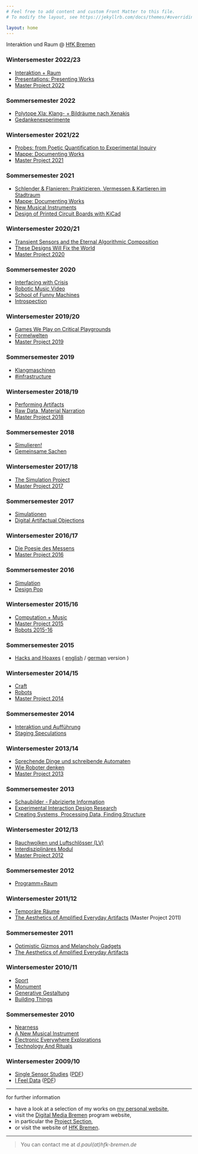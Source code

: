 ```yaml
---
# Feel free to add content and custom Front Matter to this file.
# To modify the layout, see https://jekyllrb.com/docs/themes/#overriding-theme-defaults

layout: home
---
```


Interaktion und Raum @ [HfK Bremen](http://www.hfk-bremen.de/)

### Wintersemester 2022/23

*   [Interaktion + Raum](./Interaktion_%2B_Raum)
*   [Presentations: Presenting Works](./Presentations:_Presenting_Works)
*   [Master Project 2022](./Master_Project_2022)

### Sommersemester 2022

*   [Polytope XIa: Klang- + Bildräume nach Xenakis](./Polytope_XIa:_Klang-_%2B_Bildr%C3%A4ume_nach_Xenakis)
*   [Gedankenexperimente](./Gedankenexperimente)

### Wintersemester 2021/22

*   [Probes: from Poetic Quantification to Experimental Inquiry](./Probes:_from_Poetic_Quantification_to_Experimental_Inquiry)
*   [Mappe: Documenting Works](./Mappe:_Documenting_Works)
*   [Master Project 2021](./Master_Project_2021)

### Sommersemester 2021

*   [Schlender & Flanieren: Praktizieren, Vermessen & Kartieren im Stadtraum](./Schlender_%26_Flanieren:_Praktizieren,_Vermessen_%26_Kartieren_im_Stadtraum)
*   [Mappe: Documenting Works](./Mappe:_Documenting_Works)
*   [New Musical Instruments](./New_Musical_Instruments)
*   [Design of Printed Circuit Boards with KiCad](./Design_of_Printed_Circuit_Boards_with_KiCad)

### Wintersemester 2020/21

*   [Transient Sensors and the Eternal Algorithmic Composition](./Transient_Sensors_and_the_Eternal_Algorithmic_Composition)
*   [These Designs Will Fix the World](./These_Designs_Will_Fix_the_World)
*   [Master Project 2020](./Master_Project_2020)

### Sommersemester 2020

*   [Interfacing with Crisis](./Interfacing_with_Crisis)
*   [Robotic Music Video](./Robotic_Music_Video)
*   [School of Funny Machines](./School_of_Funny_Machines)
*   [Introspection](./Introspection)

### Wintersemester 2019/20

*   [Games We Play on Critical Playgrounds](./Games_We_Play_on_Critical_Playgrounds)
*   [Formelwelten](./Formelwelten)
*   [Master Project 2019](./Master_Project_2019)

### Sommersemester 2019

*   [Klangmaschinen](./Klangmaschinen)
*   [#infrastructure](./infrastructure)

### Wintersemester 2018/19

*   [Performing Artifacts](./Performing_Artifacts)
*   [Raw Data, Material Narration](./Raw_Data,_Material_Narration)
*   [Master Project 2018](./Master_Project_2018)

### Sommersemester 2018

*   [Simulieren!](./Simulieren!)
*   [Gemeinsame Sachen](./Gemeinsame_Sachen)

### Wintersemester 2017/18

*   [The Simulation Project](./The_Simulation_Project)
*   [Master Project 2017](./Master_Project_2017)

### Sommersemester 2017

*   [Simulationen](./Simulationen)
*   [Digital Artifactual Objections](./Digital_Artifactual_Objections)

### Wintersemester 2016/17

*   [Die Poesie des Messens](./Die_Poesie_des_Messens)
*   [Master Project 2016](./Master_Project_2016)

### Sommersemester 2016

*   [Simulation](./Simulation)
*   [Design Pop](./Design_Pop)

### Wintersemester 2015/16

*   [Computation + Music](./Computation_%2B_Music)
*   [Master Project 2015](./Master_Project_2015)
*   [Robots 2015-16](./Robots_2015-16)

### Sommersemester 2015

*   [Hacks and Hoaxes](./Hacks_and_Hoaxes) ( [english](./Hacks_and_Hoaxes_(EN)) / [german](./Hacks_and_Hoaxes) version )

### Wintersemester 2014/15

*   [Craft](./Craft)
*   [Robots](./Robots)
*   [Master Project 2014](./Master_Project_2014)

### Sommersemester 2014

*   [Interaktion und Aufführung](./Interaktion_und_Auffuehrung)
*   [Staging Speculations](./Staging_Speculations)

### Wintersemester 2013/14

*   [Sprechende Dinge und schreibende Automaten](./Sprechende_Dinge_und_schreibende_Automaten)
*   [Wie Roboter denken](./Wie_Roboter_denken)
*   [Master Project 2013](./Master_Project_2013)

### Sommersemester 2013

*   [Schaubilder - Fabrizierte Information](./Schaubilder_-_Fabrizierte_Information)
*   [Experimental Interaction Design Research](./Experimental_Interaction_Design_Research)
*   [Creating Systems, Processing Data, Finding Structure](./Creating_Systems,_Processing_Data,_Finding_Structure)

### Wintersemester 2012/13

*   [Rauchwolken und Luftschlösser (LV)](./Rauchwolken_und_Luftschl%C3%B6sser_(LV))
*   [Interdisziplinäres Modul](./Interdisziplin%C3%A4res_Modul)
*   [Master Project 2012](./Master_Project_2012)

### Sommersemester 2012

*   [Programm+Raum](./Programm+Raum)

### Wintersemester 2011/12

*   [Temporäre Räume](./Temporäre_Räume)
*   [The Aesthetics of Amplified Everyday Artifacts](./The_Aesthetics_of_Amplified_Everyday_Artifacts) (Master Project 2011)

### Sommersemester 2011

*   [Optimistic Gizmos and Melancholy Gadgets](./Optimistic_Gizmos_and_Melancholy_Gadgets)
*   [The Aesthetics of Amplified Everyday Artifacts](./The_Aesthetics_of_Amplified_Everyday_Artifacts)

### Wintersemester 2010/11

*   [Sport](./Sport)
*   [Monument](./Monument)
*   [Generative Gestaltung](./Generative_Gestaltung)
*   [Building Things](./Building_Things)

### Sommersemester 2010

*   [Nearness](./Nearness)
*   [A New Musical Instrument](./A_New_Musical_Instrument)
*   [Electronic Everywhere Explorations](./Electronic_Everywhere_Explorations)
*   [Technology And Rituals](./Technology_And_Rituals)

### Wintersemester 2009/10

*   [Single Sensor Studies](./Single_Sensor_Studies) ([PDF](http://www.dennisppaul.de/hfk-bremen/data/Single_Sensor_Studies.pdf))
*   [I Feel Data](./I_Feel_Data) ([PDF](http://www.dennisppaul.de/hfk-bremen/data/I_Feel_Data.pdf))

---

for further information  
  
*   have a look at a selection of my works on [my personal website](http://www.dennisppaul.de),
*   visit the [Digital Media Bremen](http://www.digitalemedien-bremen.de/) program website,
*   in particular the [Project Section](http://digitalemedien-bremen.de/projekte),
*   or visit the website of [HfK Bremen](http://www.hfk-bremen.de/).

---

> You can contact me at _d.paul(at)hfk-bremen.de_